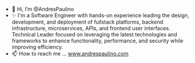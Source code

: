 - 👋 Hi, I’m @AndresPaulino
- ✨ I'm a Software Engineer with hands-on experience leading the design, development, and deployment of fullstack platforms, backend infrastructure, microservices, APIs, and frontend user interfaces. Technical Leader focused on leveraging the latest technologies and frameworks to enhance functionality, performance, and security while improving efficiency.
- 📫 How to reach me ... www.andrespaulino.com

<!---
AndresPaulino/AndresPaulino is a ✨ special ✨ repository because its `README.md` (this file) appears on your GitHub profile.
You can click the Preview link to take a look at your changes.
--->
